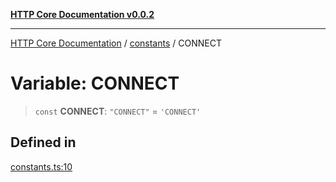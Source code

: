 [**HTTP Core Documentation v0.0.2**](../../README.md)

***

[HTTP Core Documentation](../../modules.md) / [constants](../README.md) / CONNECT

# Variable: CONNECT

> `const` **CONNECT**: `"CONNECT"` = `'CONNECT'`

## Defined in

[constants.ts:10](https://github.com/stonemjs/http-core/blob/ed7c2187bd85b6877da7cd9f8c94448716446e07/src/constants.ts#L10)
